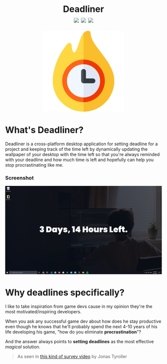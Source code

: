 <h1 align="center">Deadliner
<div align="center">
<img src="https://github.com/YassinEldeeb/deadliner/actions/workflows/Tests.yml/badge.svg"/>
<img src="https://img.shields.io/badge/PRs-welcome-brightgreen.svg"/>
<img src="https://img.shields.io/badge/license-MIT-blue"/>
</div>
</h1>


  
<p align="center"><img width="260px" src="https://github.com/YassinEldeeb/deadliner/blob/main/assets/icon.png"/></p>

# What's Deadliner?
Deadliner is a cross-platform desktop application for setting deadline for a project and keeping track of the time left by dynamically updating the wallpaper of your desktop with the time left so that you're always reminded with your deadline and how much time is left and hopefully can help you stop procrastinating like me.

### Screenshot
![Screenshot](https://github.com/YassinEldeeb/deadliner/blob/main/screenshot.png)

# Why deadlines specifically?

I like to take inspiration from game devs cause in my opinion they're the most motivated/inspiring developers.

When you ask any successful game dev about how does he stay productive even though he knows that he'll probably spend the next 4-10 years of his life developing his game, "how do you eliminate **procrastination**"?

And the answer always points to **setting deadlines** as the most effective *magical* solution.

> As seen in [this kind of survey video](https://www.youtube.com/watch?v=PzdGhVzQmJ8) by Jonas Tyroller


